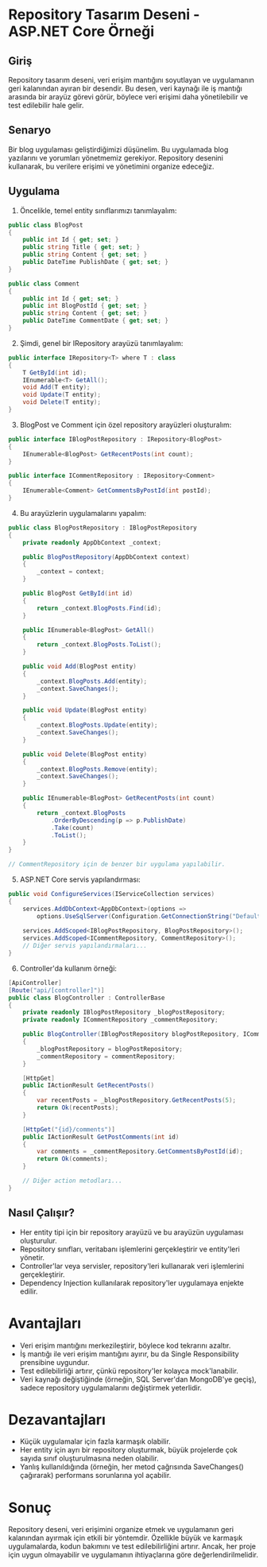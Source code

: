 # Repository Tasarım Deseni - ASP.NET Core Örneği

## Giriş

Repository tasarım deseni, veri erişim mantığını soyutlayan ve uygulamanın geri kalanından ayıran bir desendir. Bu desen, veri kaynağı ile iş mantığı arasında bir arayüz görevi görür, böylece veri erişimi daha yönetilebilir ve test edilebilir hale gelir.

## Senaryo

Bir blog uygulaması geliştirdiğimizi düşünelim. Bu uygulamada blog yazılarını ve yorumları yönetmemiz gerekiyor. Repository desenini kullanarak, bu verilere erişimi ve yönetimini organize edeceğiz.

## Uygulama

1. Öncelikle, temel entity sınıflarımızı tanımlayalım:

```csharp
public class BlogPost
{
    public int Id { get; set; }
    public string Title { get; set; }
    public string Content { get; set; }
    public DateTime PublishDate { get; set; }
}

public class Comment
{
    public int Id { get; set; }
    public int BlogPostId { get; set; }
    public string Content { get; set; }
    public DateTime CommentDate { get; set; }
}
```

2. Şimdi, genel bir IRepository arayüzü tanımlayalım:

```csharp
public interface IRepository<T> where T : class
{
    T GetById(int id);
    IEnumerable<T> GetAll();
    void Add(T entity);
    void Update(T entity);
    void Delete(T entity);
}
```

3. BlogPost ve Comment için özel repository arayüzleri oluşturalım:

```csharp
public interface IBlogPostRepository : IRepository<BlogPost>
{
    IEnumerable<BlogPost> GetRecentPosts(int count);
}

public interface ICommentRepository : IRepository<Comment>
{
    IEnumerable<Comment> GetCommentsByPostId(int postId);
}
```
4. Bu arayüzlerin uygulamalarını yapalım:

```csharp
public class BlogPostRepository : IBlogPostRepository
{
    private readonly AppDbContext _context;

    public BlogPostRepository(AppDbContext context)
    {
        _context = context;
    }

    public BlogPost GetById(int id)
    {
        return _context.BlogPosts.Find(id);
    }

    public IEnumerable<BlogPost> GetAll()
    {
        return _context.BlogPosts.ToList();
    }

    public void Add(BlogPost entity)
    {
        _context.BlogPosts.Add(entity);
        _context.SaveChanges();
    }

    public void Update(BlogPost entity)
    {
        _context.BlogPosts.Update(entity);
        _context.SaveChanges();
    }

    public void Delete(BlogPost entity)
    {
        _context.BlogPosts.Remove(entity);
        _context.SaveChanges();
    }

    public IEnumerable<BlogPost> GetRecentPosts(int count)
    {
        return _context.BlogPosts
            .OrderByDescending(p => p.PublishDate)
            .Take(count)
            .ToList();
    }
}

// CommentRepository için de benzer bir uygulama yapılabilir.
```

5. ASP.NET Core servis yapılandırması:

```csharp
public void ConfigureServices(IServiceCollection services)
{
    services.AddDbContext<AppDbContext>(options =>
        options.UseSqlServer(Configuration.GetConnectionString("DefaultConnection")));
    
    services.AddScoped<IBlogPostRepository, BlogPostRepository>();
    services.AddScoped<ICommentRepository, CommentRepository>();
    // Diğer servis yapılandırmaları...
}
```

6. Controller'da kullanım örneği:

```csharp
[ApiController]
[Route("api/[controller]")]
public class BlogController : ControllerBase
{
    private readonly IBlogPostRepository _blogPostRepository;
    private readonly ICommentRepository _commentRepository;

    public BlogController(IBlogPostRepository blogPostRepository, ICommentRepository commentRepository)
    {
        _blogPostRepository = blogPostRepository;
        _commentRepository = commentRepository;
    }

    [HttpGet]
    public IActionResult GetRecentPosts()
    {
        var recentPosts = _blogPostRepository.GetRecentPosts(5);
        return Ok(recentPosts);
    }

    [HttpGet("{id}/comments")]
    public IActionResult GetPostComments(int id)
    {
        var comments = _commentRepository.GetCommentsByPostId(id);
        return Ok(comments);
    }

    // Diğer action metodları...
}
```
## Nasıl Çalışır?

- Her entity tipi için bir repository arayüzü ve bu arayüzün uygulaması oluşturulur.
- Repository sınıfları, veritabanı işlemlerini gerçekleştirir ve entity'leri yönetir.
- Controller'lar veya servisler, repository'leri kullanarak veri işlemlerini gerçekleştirir.
- Dependency Injection kullanılarak repository'ler uygulamaya enjekte edilir.

# Avantajları

- Veri erişim mantığını merkezileştirir, böylece kod tekrarını azaltır.
- İş mantığı ile veri erişim mantığını ayırır, bu da Single Responsibility prensibine uygundur.
- Test edilebilirliği artırır, çünkü repository'ler kolayca mock'lanabilir.
- Veri kaynağı değiştiğinde (örneğin, SQL Server'dan MongoDB'ye geçiş), sadece repository uygulamalarını değiştirmek yeterlidir.

# Dezavantajları

- Küçük uygulamalar için fazla karmaşık olabilir.
- Her entity için ayrı bir repository oluşturmak, büyük projelerde çok sayıda sınıf oluşturulmasına neden olabilir.
- Yanlış kullanıldığında (örneğin, her metod çağrısında SaveChanges() çağırarak) performans sorunlarına yol açabilir.

# Sonuç
Repository deseni, veri erişimini organize etmek ve uygulamanın geri kalanından ayırmak için etkili bir yöntemdir. Özellikle büyük ve karmaşık uygulamalarda, kodun bakımını ve test edilebilirliğini artırır. Ancak, her proje için uygun olmayabilir ve uygulamanın ihtiyaçlarına göre değerlendirilmelidir.